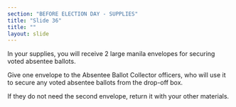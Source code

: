 ```yaml
---
section: "BEFORE ELECTION DAY - SUPPLIES"
title: "Slide 36"
title: ""
layout: slide
---
```


In your supplies, you will receive 2 large manila envelopes for securing voted absentee ballots.

Give one envelope to the Absentee Ballot Collector officers, who will use it to secure any voted absentee ballots from the drop-off box.

If they do not need the second envelope, return it with your other materials.




